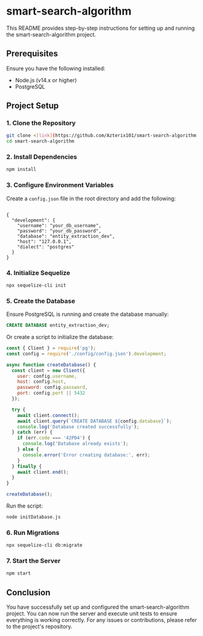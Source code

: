 # smart-search-algorithm

This README provides step-by-step instructions for setting up and running the smart-search-algorithm project.

## Prerequisites

Ensure you have the following installed:
- Node.js (v14.x or higher)
- PostgreSQL

## Project Setup

### 1. Clone the Repository

```bash
git clone <[link](https://github.com/Azterix101/smart-search-algorithm.git)>
cd smart-search-algorithm
```

### 2. Install Dependencies

```bash
npm install
```

### 3. Configure Environment Variables

Create a `config.json` file in the root directory and add the following:

```config

{
  "development": {
    "username": "your_db_username",
    "password": "your_db_password",
    "database": "entity_extraction_dev",
    "host": "127.0.0.1",
    "dialect": "postgres"
  }
}
```

### 4. Initialize Sequelize

```bash
npx sequelize-cli init
```

### 5. Create the Database

Ensure PostgreSQL is running and create the database manually:

```sql
CREATE DATABASE entity_extraction_dev;
```

Or create a script to initialize the database:

```javascript
const { Client } = require('pg');
const config = require('./config/config.json').development;

async function createDatabase() {
  const client = new Client({
    user: config.username,
    host: config.host,
    password: config.password,
    port: config.port || 5432
  });

  try {
    await client.connect();
    await client.query(`CREATE DATABASE ${config.database}`);
    console.log('Database created successfully');
  } catch (err) {
    if (err.code === '42P04') {
      console.log('Database already exists');
    } else {
      console.error('Error creating database:', err);
    }
  } finally {
    await client.end();
  }
}

createDatabase();
```

Run the script:

```bash
node initDatabase.js
```

### 6. Run Migrations

```bash
npx sequelize-cli db:migrate
```

### 7. Start the Server

```bash
npm start
```

## Conclusion

You have successfully set up and configured the smart-search-algorithm project. You can now run the server and execute unit tests to ensure everything is working correctly. For any issues or contributions, please refer to the project's repository.